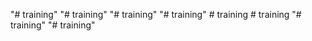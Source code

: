 "# training" 
"# training" 
"# training" 
"# training" 
#   t r a i n i n g  
 #   t r a i n i n g  
 "# training" 
"# training" 
